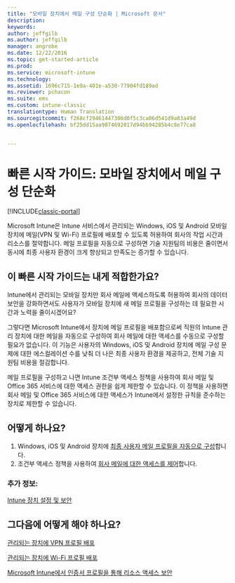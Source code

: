 ```yaml
---
title: "모바일 장치에서 메일 구성 단순화 | Microsoft 문서"
description: 
keywords: 
author: jeffgilb
ms.author: jeffgilb
manager: angrobe
ms.date: 12/22/2016
ms.topic: get-started-article
ms.prod: 
ms.service: microsoft-intune
ms.technology: 
ms.assetid: 1696c715-1e9a-401e-a530-77904fd189ad
ms.reviewer: pchacon
ms.suite: ems
ms.custom: intune-classic
translationtype: Human Translation
ms.sourcegitcommit: f268cf29461447306d0f5c3ca06d541d9a03a49d
ms.openlocfilehash: bf25dd15aa9074692017d94bb94285b4c8e77ca8


---
```


# <a name="quick-start-guide-simplify-email-configuration-on-mobile-devices"></a>빠른 시작 가이드: 모바일 장치에서 메일 구성 단순화

[!INCLUDE[classic-portal](../includes/classic-portal.md)]

Microsoft Intune은 Intune 서비스에서 관리되는 Windows, iOS 및 Android 모바일 장치에 메일(VPN 및 Wi-Fi) 프로필에 배포할 수 있도록 허용하여 회사의 작업 시간과 리소스를 절약합니다. 메일 프로필을 자동으로 구성하면 기술 지원팀의 비용은 줄이면서 동시에 최종 사용자 환경이 크게 향상되고 만족도는 증가할 수 있습니다.

## <a name="is-this-quick-start-guide-right-for-me"></a>이 빠른 시작 가이드는 내게 적합한가요?
Intune에서 관리되는 모바일 장치만 회사 메일에 액세스하도록 허용하여 회사의 데이터 보안을 강화하면서도 사용자가 모바일 장치에 새 메일 프로필을 구성하는 데 필요한 시간과 노력을 줄이시겠어요?

그렇다면 Microsoft Intune에서 장치에 메일 프로필을 배포함으로써 직원의 Intune 관리 장치에 대한 메일을 자동으로 구성하여 회사 메일에 대한 액세스를 수동으로 구성할 필요가 없습니다. 이 기능은 사용자의 Windows, iOS 및 Android 장치에 메일 구성 문제에 대한 에스컬레이션 수를 낮춰 더 나은 최종 사용자 환경을 제공하고, 전체 기술 지원팀 비용을 절감합니다.

메일 프로필을 구성하고 나면 Intune 조건부 액세스 정책을 사용하여 회사 메일 및 Office 365 서비스에 대한 액세스 권한을 쉽게 제한할 수 있습니다. 이 정책을 사용하면 회사 메일 및 Office 365 서비스에 대한 액세스가 Intune에서 설정한 규칙을 준수하는 장치로 제한할 수 있습니다.

## <a name="how-do-i-do-it"></a>어떻게 하나요?
1.    Windows, iOS 및 Android 장치에 [최종 사용자 메일 프로필을 자동으로 구성](/intune/deploy-use/configure-access-to-corporate-email-using-email-profiles-with-microsoft-intune)합니다.
2.    조건부 액세스 정책을 사용하여 [회사 메일에 대한 액세스를 제어](/intune/deploy-use/restrict-access-to-email-and-o365-services-with-microsoft-intune)합니다.


### <a name="additional-information"></a>추가 정보:
[Intune 장치 설정 및 보안](/intune/deploy-use/manage-settings-and-features-on-your-devices-with-microsoft-intune-policies)

## <a name="what-should-i-do-next"></a>그다음에 어떻게 해야 하나요?
[관리되는 장치에 VPN 프로필 배포](/intune/deploy-use/vpn-connections-in-microsoft-intune)

[관리되는 장치에 Wi-Fi 프로필 배포](/intune/deploy-use/wi-fi-connections-in-microsoft-intune)

[Microsoft Intune에서 인증서 프로필을 통해 리소스 액세스 보안](/intune/deploy-use/secure-resource-access-with-certificate-profiles)



<!--HONumber=Dec16_HO3-->


